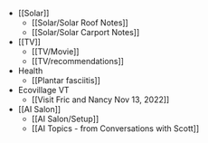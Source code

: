 - [[Solar]]
	- [[Solar/Solar Roof Notes]]
	- [[Solar/Solar Carport Notes]]
- [[TV]]
	- [[TV/Movie]]
	- [[TV/recommendations]]
- Health
	- [[Plantar fasciitis]]
- Ecovillage VT
	- [[Visit Fric and Nancy Nov 13, 2022]]
- [[AI Salon]]
	- [[AI Salon/Setup]]
	- [[AI Topics - from Conversations with Scott]]
